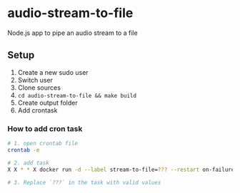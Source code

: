 # audio-stream-to-file

Node.js app to pipe an audio stream to a file

## Setup

1. Create a new sudo user
1. Switch user
1. Clone sources
1. `cd audio-stream-to-file && make build`
1. Create output folder
1. Add crontask

### How to add cron task

```sh
# 1. open crontab file
crontab -e

# 2. add task
X X * * X docker run -d --label stream-to-file=??? --restart on-failure:5 --env DEST_DIR=/dest-dir --env STREAM_URL=??? --mount type=bind,src=???,dst=/dest-dir mbelsky/stream-to-file:latest

# 3. Replace `???` in the task with valid values
```
